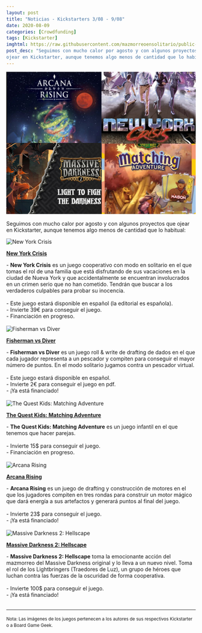 ```yaml
---
layout: post
title: "Noticias - Kickstarters 3/08 - 9/08"
date: 2020-08-09
categories: [Crowdfunding]
tags: [Kickstarter]
imghtml: https://raw.githubusercontent.com/mazmorreoensolitario/public-images/master/crowdfunding/crowdfunding-20-0803-0809.jpg
post_desc: "Seguimos con mucho calor por agosto y con algunos proyectos que 
ojear en Kickstarter, aunque tenemos algo menos de cantidad que lo habitual"
---
```


![](https://raw.githubusercontent.com/mazmorreoensolitario/public-images/master/crowdfunding/crowdfunding-20-0803-0809.jpg)

Seguimos con mucho calor por agosto y con algunos proyectos que ojear en
Kickstarter, aunque tenemos algo menos de cantidad que lo habitual:

<div class="row">
    <div class="col-md-3">
        <img width="200" height="200"
            src="https://ksr-ugc.imgix.net/assets/030/027/200/211b37ba712fc607f57a1569a89038c5_original.png?ixlib=rb-2.1.0&w=680&fit=max&v=1596231630&auto=format&frame=1&lossless=true&s=fc31ce78ba3a7ec9c3440e1744690009"
            class="img-thumbnail" alt="New York Crisis">
    </div>
    <div class="col-md-9">
        <p>
            <a target="_blank" 
                href="https://www.kickstarter.com/projects/juegorama/new-york-crisis?ref=mazmorreoensolitario">
            <strong>New York Crisis</strong>
            </a>
        </p>
        - <strong>New York Crisis</strong> es un juego cooperativo con modo en
        solitario en el que tomas el rol de una familia que está disfrutando de
        sus vacaciones en la ciudad de Nueva York y que accidentalmente se
        encuentran involucrados en un crimen serio que no han cometido. Tendrán
        que buscar a los verdaderos culpables para probar su inocencia.
        <br>
        <br>
        - Este juego estará disponible en español (la editorial es española).
        <br>
        - Invierte 39€ para conseguir el juego.
        <br>
        - Financiación en progreso.
    </div>
</div>
<br>

<div class="row">
    <div class="col-md-3">
        <img width="200" height="200"
            src="https://ksr-ugc.imgix.net/assets/030/057/809/593efb7caa259b7e241cf4d0d45545cc_original.png?ixlib=rb-2.1.0&w=680&fit=max&v=1596488735&auto=format&frame=1&lossless=true&s=1cd7097d169e2ccc56518ced9b0bd12d"
            class="img-thumbnail" alt="Fisherman vs Diver">
    </div>
    <div class="col-md-9">
        <p>
            <a target="_blank" 
                href="https://www.kickstarter.com/projects/printandfun/board-game-fisherman-vs-diver-rollandwrite?ref=mazmorreoensolitario">
            <strong>Fisherman vs Diver</strong>
            </a>
        </p>
        - <strong>Fisherman vs Diver</strong> es un juego roll & write de
        drafting de dados en el que cada jugador representa a un pescador y
        compiten para conseguir el mayor número de puntos. En el modo solitario
        jugamos contra un pescador virtual.
        <br>
        <br>
        - Este juego estará disponible en español.
        <br>
        - Invierte 2€ para conseguir el juego en pdf.
        <br>
        - ¡Ya está financiado!
    </div>
</div>
<br>

<div class="row">
    <div class="col-md-3">
        <img width="200" height="200"
            src="https://cf.geekdo-images.com/imagepage/img/aMS40lFTYlge0WEpo0Tm2FxcBG0=/fit-in/900x600/filters:no_upscale()/pic5547982.jpg"
            class="img-thumbnail" alt="The Quest Kids: Matching Adventure">
    </div>
    <div class="col-md-9">
        <p>
            <a target="_blank" 
                href="https://www.kickstarter.com/projects/treasurefallsgames/the-quest-kids-matching-adventure?ref=mazmorreoensolitario">
            <strong>The Quest Kids: Matching Adventure</strong>
            </a>
        </p>
        - <strong>The Quest Kids: Matching Adventure</strong> es un juego
        infantil en el que tenemos que hacer parejas. 
        <br>
        <br>
        - Invierte 15$ para conseguir el juego.
        <br>
        - Financiación en progreso.
    </div>
</div>
<br>

<div class="row">
    <div class="col-md-3">
        <img width="200" height="200"
            src="https://cf.geekdo-images.com/imagepage/img/sL_kzgCN6CmHB7MBx3qKU2Igo5s=/fit-in/900x600/filters:no_upscale()/pic5529076.jpg"
            class="img-thumbnail" alt="Arcana Rising">
    </div>
    <div class="col-md-9">
        <p>
            <a target="_blank" 
                href="https://www.kickstarter.com/projects/152730994/arcana-rising?ref=mazmorreoensolitario">
            <strong>Arcana Rising</strong>
            </a>
        </p>
        - <strong>Arcana Rising</strong> es un juego de drafting y
            construcción de motores en el que los jugadores compiten en tres
            rondas para construir un motor mágico que dará energía a sus
            artefactos y generará puntos al final del juego.
        <br>
        <br>
        - Invierte 23$ para conseguir el juego.
        <br>
        - ¡Ya está financiado!
    </div>
</div>
<br>

<div class="row">
    <div class="col-md-3">
        <img width="200" height="200"
            src="https://ksr-ugc.imgix.net/assets/030/028/938/f5b874d3109b7f2ab2bdaa84da397297_original.jpg?ixlib=rb-2.1.0&w=680&fit=max&v=1596246317&auto=format&frame=1&q=92&s=8734f2f8bd3569068e34d18d7ca3a335"
            class="img-thumbnail" alt="Massive Darkness 2: Hellscape">
    </div>
    <div class="col-md-9">
        <p>
            <a target="_blank" 
                href="https://www.kickstarter.com/projects/cmon/massive-darkness-2-hellscape?ref=mazmorreoensolitario">
            <strong>Massive Darkness 2: Hellscape</strong>
            </a>
        </p>
        - <strong>Massive Darkness 2: Hellscape</strong> toma la emocionante
        acción del mazmorreo del Massive Darkness original y lo lleva a un
        nuevo nivel. Toma el rol de los Lightbringers (Traedores de Luz), un
        grupo de héroes que luchan contra las fuerzas de la oscuridad de forma
        cooperativa. 
        <br>
        <br>
        - Invierte 100$ para conseguir el juego.
        <br>
        - ¡Ya está financiado!
    </div>
</div>
<br>

<hr>

<small>Nota: Las imágenes de los juegos pertenecen a los autores de sus
respectivos Kickstarter o a Board Game Geek.</small>
